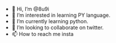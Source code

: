 - 👋 Hi, I’m @8u9i
- 👀 I’m interested in learning PY language.
- 🌱 I’m currently learning python.
- 💞️ I’m looking to collaborate on twitter.
- 📫 How to reach me insta

<!---
8u9i/8u9i is a ✨ special ✨ repository because its `README.md` (this file) appears on your GitHub profile.
You can click the Preview link to take a look at your changes.
--->
